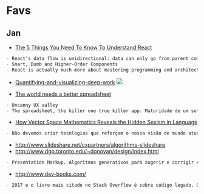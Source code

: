 # Favs

## Jan

- [The 5 Things You Need To Know To Understand React](https://medium.com/@sachagreif/the-5-things-you-need-to-know-to-understand-react-a1dbd5d114a3#.w78tvztm0)

```md
- React’s data flow is unidirectional: data can only go from parent components to their children
- Smart, Dumb and Higher-Order Components 
- React is actually much more about mastering programming and architectural concepts
```

- [Quantifying-and-visualizing-deep-work](https://medium.com/@FILWD/quantifying-and-visualizing-deep-work-af4689a62423#.w25iqgkt1)
![](https://cdn-images-1.medium.com/max/1455/1*GMYQxT84lYs0cAxEWAwWkw.png)

- [The world needs a better spreadsheet](http://blog.voyager.vc/the-world-needs-a-better-spreadsheet/)
```md
- Uncanny UX valley
- The spreadsheet, the killer one true killer app. Maturidade de um software de anos de uso e versões
```
- [How Vector Space Mathematics Reveals the Hidden Sexism in Language](https://www.technologyreview.com/s/602025/how-vector-space-mathematics-reveals-the-hidden-sexism-in-language/)
```md
- Não devemos criar tecnlogias que reforçam o nossa visão de mundo atual. Utilizar a tecnologia para criar um mundo melhor no que acreditamos ser justo e igualitário
```

- http://www.slideshare.net/cxpartners/algorithms-slideshare
- http://www.dgp.toronto.edu/~donovan/design/index.html
```md
- Presentation Markup. Algoritmos generativos para sugerir e corrigir erros de diagramação.
```

- http://www.dev-books.com/
```md
- 2017 e o livro mais citado no Stack Overflow é sobre código legado. O futuro tende a piorar. Já estamos na terceira geração reescrevendo e expandindo os mesmos softwares.
```
